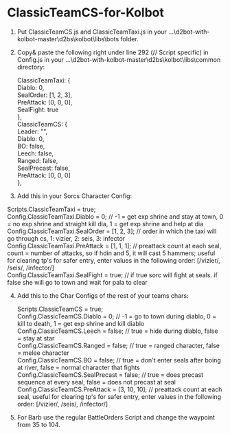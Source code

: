 # ClassicTeamCS-for-Kolbot

1. Put ClassicTeamCS.js and ClassicTeamTaxi.js in your ...\d2bot-with-kolbot-master\d2bs\kolbot\libs\bots folder.

2. Copy& paste the following right under line 292 (// Script specific) in Config.js in your ...\d2bot-with-kolbot-master\d2bs\kolbot\libs\common directory:

	ClassicTeamTaxi: {  
      Diablo: 0,  
      SealOrder: [1, 2, 3],  
      PreAttack: [0, 0, 0],  
	  SealFight: true  
	},  
	ClassicTeamCS: {  
      Leader: "",  
      Diablo: 0,  
      BO: false,  
      Leech: false,  
      Ranged: false,  
      SealPrecast: false,  
      PreAttack: [0, 0, 0]  
	},  
  
3. Add this in your Sorcs Character Config:
  
  Scripts.ClassicTeamTaxi = true;   
		Config.ClassicTeamTaxi.Diablo = 0; // -1 = get exp shrine and stay at town, 0 = no exp shrine and straight kill dia, 1 = get exp shrine and help at dia  
		Config.ClassicTeamTaxi.SealOrder = [1, 2, 3]; // order in which the taxi will go through cs, 1: vizier, 2: seis, 3: infector  
		Config.ClassicTeamTaxi.PreAttack = [1, 1, 1]; // preattack count at each seal, count = number of attacks, so if hdin and 5, it will cast 5 hammers; useful for clearing tp's for safer entry, enter values in the following order: [/vizier/, /seis/, /infector/]   
		Config.ClassicTeamTaxi.SealFight = true; // if true sorc will fight at seals. if false she will go to town and wait for pala to clear  

4. Add this to the Char Configs of the rest of your teams chars:

	Scripts.ClassicTeamCS = true;   
		Config.ClassicTeamCS.Diablo = 0; // -1 = go to town during diablo, 0 = kill to death, 1 = get exp shrine and kill diablo  
		Config.ClassicTeamCS.Leech = false; // true = hide during diablo, false = stay at star  
		Config.ClassicTeamCS.Ranged = false; // true = ranged character, false = melee character   
		Config.ClassicTeamCS.BO = false; // true = don't enter seals after boing at river, false = normal character that fights  
		Config.ClassicTeamCS.SealPrecast = false; // true = does precast sequence at every seal, false = does not precast at seal  
		Config.ClassicTeamCS.PreAttack = [3, 10, 10]; // preattack count at each seal, useful for clearing tp's for safer entry, enter values in the following order: [/vizier/, /seis/, /infector/]  
    
5. For Barb use the regular BattleOrders Script and change the waypoint from 35 to 104.
